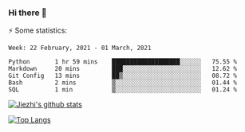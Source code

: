 ### Hi there 👋

⚡ Some statistics:

<!--START_SECTION:waka-->
```text
Week: 22 February, 2021 - 01 March, 2021

Python       1 hr 59 mins    ███████████████████░░░░░░   75.55 % 
Markdown     20 mins         ███░░░░░░░░░░░░░░░░░░░░░░   12.62 % 
Git Config   13 mins         ██▒░░░░░░░░░░░░░░░░░░░░░░   08.72 % 
Bash         2 mins          ▒░░░░░░░░░░░░░░░░░░░░░░░░   01.44 % 
SQL          1 min           ▒░░░░░░░░░░░░░░░░░░░░░░░░   01.24 % 
```
<!--END_SECTION:waka-->

[![Jiezhi's github stats](https://github-readme-stats.vercel.app/api?username=Jiezhi&show_icons=true)](https://github.com/Jiezhi/github-readme-stats)

[![Top Langs](https://github-readme-stats.vercel.app/api/top-langs/?username=Jiezhi&hide=javascript,html)](https://github.com/Jiezhi/github-readme-stats)
<!--
**Jiezhi/Jiezhi** is a ✨ _special_ ✨ repository because its `README.md` (this file) appears on your GitHub profile.

Here are some ideas to get you started:

- 🔭 I’m currently working on ...
- 🌱 I’m currently learning ...
- 👯 I’m looking to collaborate on ...
- 🤔 I’m looking for help with ...
- 💬 Ask me about ...
- 📫 How to reach me: ...
- 😄 Pronouns: ...
- ⚡ Fun fact: ...
-->

